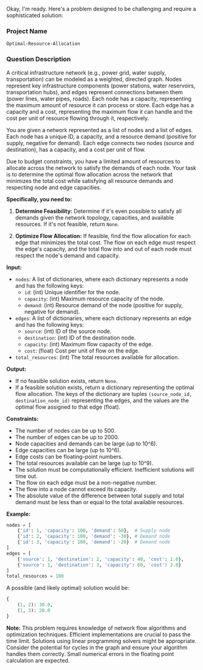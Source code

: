 Okay, I'm ready. Here's a problem designed to be challenging and require a sophisticated solution:

### Project Name

```
Optimal-Resource-Allocation
```

### Question Description

A critical infrastructure network (e.g., power grid, water supply, transportation) can be modeled as a weighted, directed graph. Nodes represent key infrastructure components (power stations, water reservoirs, transportation hubs), and edges represent connections between them (power lines, water pipes, roads). Each node has a capacity, representing the maximum amount of resource it can process or store. Each edge has a capacity and a cost, representing the maximum flow it can handle and the cost per unit of resource flowing through it, respectively.

You are given a network represented as a list of nodes and a list of edges. Each node has a unique ID, a capacity, and a resource demand (positive for supply, negative for demand). Each edge connects two nodes (source and destination), has a capacity, and a cost per unit of flow.

Due to budget constraints, you have a limited amount of resources to allocate across the network to satisfy the demands of each node. Your task is to determine the optimal flow allocation across the network that minimizes the total cost while satisfying all resource demands and respecting node and edge capacities.

**Specifically, you need to:**

1.  **Determine Feasibility:** Determine if it's even possible to satisfy all demands given the network topology, capacities, and available resources. If it's not feasible, return `None`.

2.  **Optimize Flow Allocation:** If feasible, find the flow allocation for each edge that minimizes the total cost. The flow on each edge must respect the edge's capacity, and the total flow into and out of each node must respect the node's demand and capacity.

**Input:**

*   `nodes`: A list of dictionaries, where each dictionary represents a node and has the following keys:
    *   `id`: (int) Unique identifier for the node.
    *   `capacity`: (int) Maximum resource capacity of the node.
    *   `demand`: (int) Resource demand of the node (positive for supply, negative for demand).
*   `edges`: A list of dictionaries, where each dictionary represents an edge and has the following keys:
    *   `source`: (int) ID of the source node.
    *   `destination`: (int) ID of the destination node.
    *   `capacity`: (int) Maximum flow capacity of the edge.
    *   `cost`: (float) Cost per unit of flow on the edge.
*   `total_resources`: (int) The total resources available for allocation.

**Output:**

*   If no feasible solution exists, return `None`.
*   If a feasible solution exists, return a dictionary representing the optimal flow allocation. The keys of the dictionary are tuples `(source_node_id, destination_node_id)` representing the edges, and the values are the optimal flow assigned to that edge (float).

**Constraints:**

*   The number of nodes can be up to 500.
*   The number of edges can be up to 2000.
*   Node capacities and demands can be large (up to 10^6).
*   Edge capacities can be large (up to 10^6).
*   Edge costs can be floating-point numbers.
*   The total resources available can be large (up to 10^9).
*   The solution must be computationally efficient. Inefficient solutions will time out.
*   The flow on each edge must be a non-negative number.
*   The flow into a node cannot exceed its capacity.
*   The absolute value of the difference between total supply and total demand must be less than or equal to the total available resources.

**Example:**

```python
nodes = [
    {'id': 1, 'capacity': 100, 'demand': 50},  # Supply node
    {'id': 2, 'capacity': 100, 'demand': -30}, # Demand node
    {'id': 3, 'capacity': 100, 'demand': -20}  # Demand node
]
edges = [
    {'source': 1, 'destination': 2, 'capacity': 40, 'cost': 1.0},
    {'source': 1, 'destination': 3, 'capacity': 60, 'cost': 2.0}
]
total_resources = 100
```

A possible (and likely optimal) solution would be:

```python
{
    (1, 2): 30.0,
    (1, 3): 20.0
}
```

**Note:** This problem requires knowledge of network flow algorithms and optimization techniques. Efficient implementations are crucial to pass the time limit. Solutions using linear programming solvers might be appropriate. Consider the potential for cycles in the graph and ensure your algorithm handles them correctly. Small numerical errors in the floating point calculation are expected.
